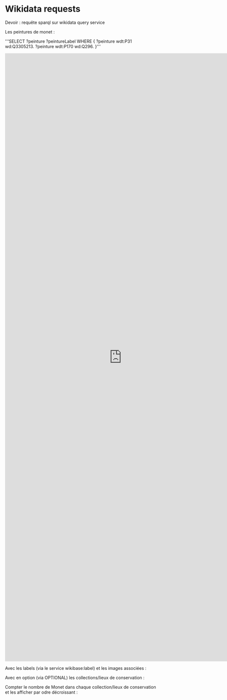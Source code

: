 # Wikidata requests
Devoir : requête sparql sur wikidata query service

Les peintures de monet :

'''SELECT ?peinture ?peintureLabel WHERE {
  ?peinture wdt:P31 wd:Q3305213.
  ?peinture wdt:P170 wd:Q296.
}'''

<iframe style="width: 80vw; height: 50vh; border: none;" src="https://query.wikidata.org/embed.html#SELECT%20%3Fpeinture%20%3FpeintureLabel%20WHERE%20%7B%0A%20%20SERVICE%20wikibase%3Alabel%20%7B%20bd%3AserviceParam%20wikibase%3Alanguage%20%22%5BAUTO_LANGUAGE%5D%2Cen%22.%20%7D%0A%20%20%0A%20%20%3Fpeinture%20wdt%3AP170%20wd%3AQ296.%0A%20%20%3Fpeinture%20wdt%3AP31%20wd%3AQ3305213.%0A%7D%0ALIMIT%20100" referrerpolicy="origin" sandbox="allow-scripts allow-same-origin allow-popups"></iframe>

Avec les labels (via le service wikibase:label) et les images associées :

Avec en option (via OPTIONAL) les collections/lieux de conservation :

Compter le nombre de Monet dans chaque collection/lieux de conservation et les afficher par odre décroissant :
